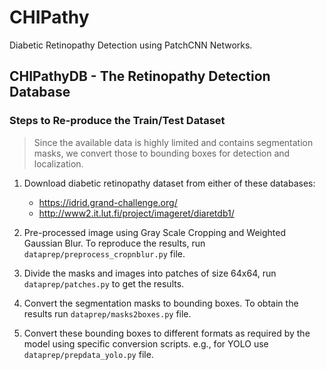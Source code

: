 # CHIPathy

Diabetic Retinopathy Detection using PatchCNN Networks.

## CHIPathyDB - The Retinopathy Detection Database

### Steps to Re-produce the Train/Test Dataset
> Since the available data is highly limited and contains segmentation masks, we convert those to bounding boxes for detection and localization.

1. Download diabetic retinopathy dataset from either of these databases:
    - https://idrid.grand-challenge.org/
    - http://www2.it.lut.fi/project/imageret/diaretdb1/
    
2. Pre-processed image using Gray Scale Cropping and Weighted Gaussian Blur. To reproduce the results, run ```dataprep/preprocess_cropnblur.py``` file.
3. Divide the masks and images into patches of size 64x64, run ```dataprep/patches.py``` to get the results.
4. Convert the segmentation masks to bounding boxes. To obtain the results run ```dataprep/masks2boxes.py``` file.
5. Convert these bounding boxes to different formats as required by the model using specific conversion scripts. e.g., for YOLO use ```dataprep/prepdata_yolo.py``` file. 
